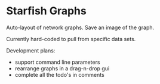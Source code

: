 # Starfish Graphs

Auto-layout of network graphs. Save an image of the graph.

Currently hard-coded to pull from specific data sets.

Development plans: 
- support command line parameters
- rearrange graphs in a drag-n-drop gui
- complete all the todo's in comments